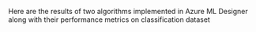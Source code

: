 
Here are the results of two algorithms implemented in Azure ML Designer along with their performance metrics on classification dataset
